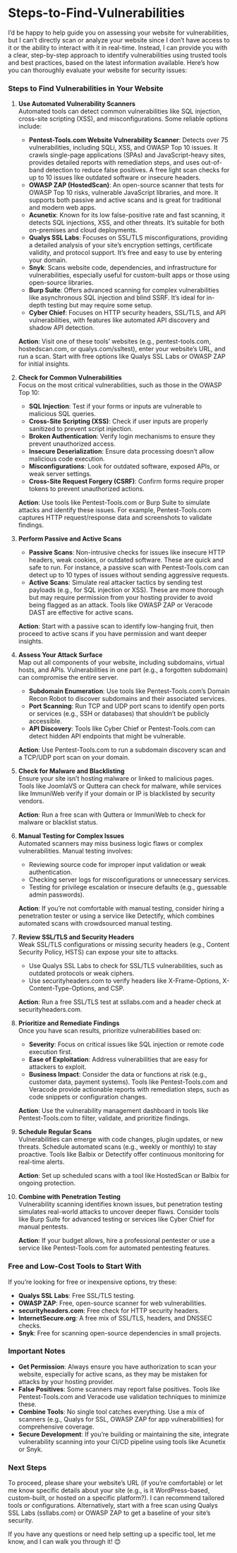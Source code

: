 # Steps-to-Find-Vulnerabilities
I’d be happy to help guide you on assessing your website for vulnerabilities, but I can’t directly scan or analyze your website since I don’t have access to it or the ability to interact with it in real-time. Instead, I can provide you with a clear, step-by-step approach to identify vulnerabilities using trusted tools and best practices, based on the latest information available. Here’s how you can thoroughly evaluate your website for security issues:

### Steps to Find Vulnerabilities in Your Website

1. **Use Automated Vulnerability Scanners**  
   Automated tools can detect common vulnerabilities like SQL injection, cross-site scripting (XSS), and misconfigurations. Some reliable options include:
   - **Pentest-Tools.com Website Vulnerability Scanner**: Detects over 75 vulnerabilities, including SQLi, XSS, and OWASP Top 10 issues. It crawls single-page applications (SPAs) and JavaScript-heavy sites, provides detailed reports with remediation steps, and uses out-of-band detection to reduce false positives. A free light scan checks for up to 10 issues like outdated software or insecure headers.[](https://pentest-tools.com/website-vulnerability-scanning/website-scanner)
   - **OWASP ZAP (HostedScan)**: An open-source scanner that tests for OWASP Top 10 risks, vulnerable JavaScript libraries, and more. It supports both passive and active scans and is great for traditional and modern web apps.[](https://hostedscan.com/owasp-vulnerability-scan)
   - **Acunetix**: Known for its low false-positive rate and fast scanning, it detects SQL injections, XSS, and other threats. It’s suitable for both on-premises and cloud deployments.[](https://www.acunetix.com/vulnerability-scanner/)
   - **Qualys SSL Labs**: Focuses on SSL/TLS misconfigurations, providing a detailed analysis of your site’s encryption settings, certificate validity, and protocol support. It’s free and easy to use by entering your domain.[](https://geekflare.com/cybersecurity/best-website-security-scanner/)
   - **Snyk**: Scans website code, dependencies, and infrastructure for vulnerabilities, especially useful for custom-built apps or those using open-source libraries.[](https://snyk.io/website-scanner/)
   - **Burp Suite**: Offers advanced scanning for complex vulnerabilities like asynchronous SQL injection and blind SSRF. It’s ideal for in-depth testing but may require some setup.[](https://portswigger.net/burp/vulnerability-scanner/guide-to-vulnerability-scanning)
   - **Cyber Chief**: Focuses on HTTP security headers, SSL/TLS, and API vulnerabilities, with features like automated API discovery and shadow API detection.[](https://scan.cyberchief.ai/)

   **Action**: Visit one of these tools’ websites (e.g., pentest-tools.com, hostedscan.com, or qualys.com/ssltest), enter your website’s URL, and run a scan. Start with free options like Qualys SSL Labs or OWASP ZAP for initial insights.

2. **Check for Common Vulnerabilities**  
   Focus on the most critical vulnerabilities, such as those in the OWASP Top 10:
   - **SQL Injection**: Test if your forms or inputs are vulnerable to malicious SQL queries.
   - **Cross-Site Scripting (XSS)**: Check if user inputs are properly sanitized to prevent script injection.
   - **Broken Authentication**: Verify login mechanisms to ensure they prevent unauthorized access.
   - **Insecure Deserialization**: Ensure data processing doesn’t allow malicious code execution.
   - **Misconfigurations**: Look for outdated software, exposed APIs, or weak server settings.
   - **Cross-Site Request Forgery (CSRF)**: Confirm forms require proper tokens to prevent unauthorized actions.

   **Action**: Use tools like Pentest-Tools.com or Burp Suite to simulate attacks and identify these issues. For example, Pentest-Tools.com captures HTTP request/response data and screenshots to validate findings.[](https://pentest-tools.com/website-vulnerability-scanning/website-scanner)

3. **Perform Passive and Active Scans**  
   - **Passive Scans**: Non-intrusive checks for issues like insecure HTTP headers, weak cookies, or outdated software. These are quick and safe to run. For instance, a passive scan with Pentest-Tools.com can detect up to 10 types of issues without sending aggressive requests.[](https://pentest-tools.com/website-vulnerability-scanning/website-scanner)
   - **Active Scans**: Simulate real attacker tactics by sending test payloads (e.g., for SQL injection or XSS). These are more thorough but may require permission from your hosting provider to avoid being flagged as an attack. Tools like OWASP ZAP or Veracode DAST are effective for active scans.[](https://hostedscan.com/owasp-vulnerability-scan)[](https://www.veracode.com/products/dynamic-analysis-dast)

   **Action**: Start with a passive scan to identify low-hanging fruit, then proceed to active scans if you have permission and want deeper insights.

4. **Assess Your Attack Surface**  
   Map out all components of your website, including subdomains, virtual hosts, and APIs. Vulnerabilities in one part (e.g., a forgotten subdomain) can compromise the entire server.[](https://pentest-tools.com/blog/website-vulnerability-assessment)
   - **Subdomain Enumeration**: Use tools like Pentest-Tools.com’s Domain Recon Robot to discover subdomains and their associated services.[](https://pentest-tools.com/blog/website-vulnerability-assessment)
   - **Port Scanning**: Run TCP and UDP port scans to identify open ports or services (e.g., SSH or databases) that shouldn’t be publicly accessible.[](https://pentest-tools.com/blog/website-vulnerability-assessment)
   - **API Discovery**: Tools like Cyber Chief or Pentest-Tools.com can detect hidden API endpoints that might be vulnerable.[](https://scan.cyberchief.ai/)[](https://pentest-tools.com/website-vulnerability-scanning/website-scanner)

   **Action**: Use Pentest-Tools.com to run a subdomain discovery scan and a TCP/UDP port scan on your domain.

5. **Check for Malware and Blacklisting**  
   Ensure your site isn’t hosting malware or linked to malicious pages. Tools like JoomlaVS or Quttera can check for malware, while services like ImmuniWeb verify if your domain or IP is blacklisted by security vendors.[](https://geekflare.com/cybersecurity/best-website-security-scanner/)[](https://www.immuniweb.com/websec/)

   **Action**: Run a free scan with Quttera or ImmuniWeb to check for malware or blacklist status.

6. **Manual Testing for Complex Issues**  
   Automated scanners may miss business logic flaws or complex vulnerabilities. Manual testing involves:
   - Reviewing source code for improper input validation or weak authentication.
   - Checking server logs for misconfigurations or unnecessary services.
   - Testing for privilege escalation or insecure defaults (e.g., guessable admin passwords).[](https://www.imperva.com/learn/application-security/vulnerability-assessment/)[](https://www.eweek.com/security/how-to-check-a-website-for-vulnerabilities/)

   **Action**: If you’re not comfortable with manual testing, consider hiring a penetration tester or using a service like Detectify, which combines automated scans with crowdsourced manual testing.[](https://detectify.com/)

7. **Review SSL/TLS and Security Headers**  
   Weak SSL/TLS configurations or missing security headers (e.g., Content Security Policy, HSTS) can expose your site to attacks.
   - Use Qualys SSL Labs to check for SSL/TLS vulnerabilities, such as outdated protocols or weak ciphers.[](https://geekflare.com/cybersecurity/best-website-security-scanner/)
   - Use securityheaders.com to verify headers like X-Frame-Options, X-Content-Type-Options, and CSP.[](https://www.reddit.com/r/webdev/comments/1djih61/free_website_securityvulnerability_scan_app_or/)

   **Action**: Run a free SSL/TLS test at ssllabs.com and a header check at securityheaders.com.

8. **Prioritize and Remediate Findings**  
   Once you have scan results, prioritize vulnerabilities based on:
   - **Severity**: Focus on critical issues like SQL injection or remote code execution first.
   - **Ease of Exploitation**: Address vulnerabilities that are easy for attackers to exploit.
   - **Business Impact**: Consider the data or functions at risk (e.g., customer data, payment systems).[](https://www.imperva.com/learn/application-security/vulnerability-assessment/)
   Tools like Pentest-Tools.com and Veracode provide actionable reports with remediation steps, such as code snippets or configuration changes.[](https://pentest-tools.com/website-vulnerability-scanning/website-scanner)[](https://www.veracode.com/products/dynamic-analysis-dast)

   **Action**: Use the vulnerability management dashboard in tools like Pentest-Tools.com to filter, validate, and prioritize findings.[](https://pentest-tools.com/blog/website-vulnerability-assessment)

9. **Schedule Regular Scans**  
   Vulnerabilities can emerge with code changes, plugin updates, or new threats. Schedule automated scans (e.g., weekly or monthly) to stay proactive. Tools like Balbix or Detectify offer continuous monitoring for real-time alerts.[](https://www.balbix.com/insights/what-to-know-about-vulnerability-scanning-and-tools/)[](https://detectify.com/)

   **Action**: Set up scheduled scans with a tool like HostedScan or Balbix for ongoing protection.

10. **Combine with Penetration Testing**  
    Vulnerability scanning identifies known issues, but penetration testing simulates real-world attacks to uncover deeper flaws. Consider tools like Burp Suite for advanced testing or services like Cyber Chief for manual pentests.[](https://scan.cyberchief.ai/)[](https://portswigger.net/burp/vulnerability-scanner/guide-to-vulnerability-scanning)

    **Action**: If your budget allows, hire a professional pentester or use a service like Pentest-Tools.com for automated pentesting features.[](https://pentest-tools.com/blog/website-vulnerability-assessment)

### Free and Low-Cost Tools to Start With
If you’re looking for free or inexpensive options, try these:
- **Qualys SSL Labs**: Free SSL/TLS testing.[](https://geekflare.com/cybersecurity/best-website-security-scanner/)
- **OWASP ZAP**: Free, open-source scanner for web vulnerabilities.[](https://hostedscan.com/owasp-vulnerability-scan)
- **securityheaders.com**: Free check for HTTP security headers.[](https://www.reddit.com/r/webdev/comments/1djih61/free_website_securityvulnerability_scan_app_or/)
- **InternetSecure.org**: A free mix of SSL/TLS, headers, and DNSSEC checks.[](https://www.reddit.com/r/webdev/comments/1djih61/free_website_securityvulnerability_scan_app_or/)
- **Snyk**: Free for scanning open-source dependencies in small projects.[](https://snyk.io/website-scanner/)

### Important Notes
- **Get Permission**: Always ensure you have authorization to scan your website, especially for active scans, as they may be mistaken for attacks by your hosting provider.[](https://www.eweek.com/security/how-to-check-a-website-for-vulnerabilities/)
- **False Positives**: Some scanners may report false positives. Tools like Pentest-Tools.com and Veracode use validation techniques to minimize these.[](https://pentest-tools.com/website-vulnerability-scanning/website-scanner)[](https://www.veracode.com/products/dynamic-analysis-dast)
- **Combine Tools**: No single tool catches everything. Use a mix of scanners (e.g., Qualys for SSL, OWASP ZAP for app vulnerabilities) for comprehensive coverage.[](https://www.coresecurity.com/blog/top-14-vulnerability-scanners-cybersecurity-professionals)
- **Secure Development**: If you’re building or maintaining the site, integrate vulnerability scanning into your CI/CD pipeline using tools like Acunetix or Snyk.[](https://www.acunetix.com/vulnerability-scanner/)[](https://snyk.io/website-scanner/)

### Next Steps
To proceed, please share your website’s URL (if you’re comfortable) or let me know specific details about your site (e.g., is it WordPress-based, custom-built, or hosted on a specific platform?). I can recommend tailored tools or configurations. Alternatively, start with a free scan using Qualys SSL Labs (ssllabs.com) or OWASP ZAP to get a baseline of your site’s security.

If you have any questions or need help setting up a specific tool, let me know, and I can walk you through it! 😊
